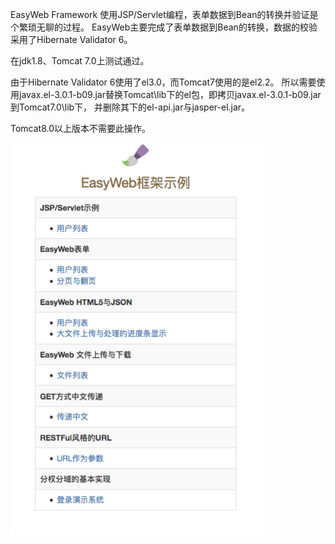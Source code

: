 EasyWeb Framework
使用JSP/Servlet编程，表单数据到Bean的转换并验证是个繁琐无聊的过程。
EasyWeb主要完成了表单数据到Bean的转换，数据的校验采用了Hibernate Validator 6。

在jdk1.8、Tomcat 7.0上测试通过。

由于Hibernate Validator 6使用了el3.0，而Tomcat7使用的是el2.2。
所以需要使用javax.el-3.0.1-b09.jar替换Tomcat\lib下的el包，即拷贝javax.el-3.0.1-b09.jar到Tomcat7.0\lib下，
并删除其下的el-api.jar与jasper-el.jar。

Tomcat8.0以上版本不需要此操作。

![Image text](demo01.png)